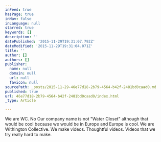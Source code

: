 ```yaml
---
inFeed: true
hasPage: true
inNav: false
inLanguage: null
starred: true
keywords: []
description: ''
datePublished: '2015-11-29T19:31:07.792Z'
dateModified: '2015-11-29T19:31:04.071Z'
title: ''
author: []
authors: []
publisher:
  name: null
  domain: null
  url: null
  favicon: null
sourcePath: _posts/2015-11-29-46e77d18-2b79-4564-b42f-2481bd0caad0.md
published: true
url: 46e77d18-2b79-4564-b42f-2481bd0caad0/index.html
_type: Article

---
```

We are WC. No Our company name is not "Water Closet" although that would be cool because we would be in Europe and Europe is cool. We are Withington Collective. We make videos. Thoughtful videos. Videos that we try really hard to make.